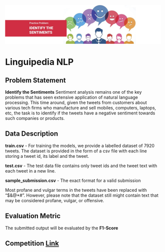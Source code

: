 ![Libguipedia NLP Contest](sentiments_1920x480-thumbnail-1200x1200-90.jpg)

# Linguipedia NLP

## Problem Statement

**Identify the Sentiments**
Sentiment analysis remains one of the key problems that has seen extensive application of natural language processing. This time around, given the tweets from customers about various tech firms who manufacture and sell mobiles, computers, laptops, etc, the task is to identify if the tweets have a negative sentiment towards such companies or products.

## Data Description
**train.csv** - For training the models, we provide a labelled dataset of 7920 tweets. The dataset is provided in the form of a csv file with each line storing a tweet id, its label and the tweet.

**test.csv** - The test data file contains only tweet ids and the tweet text with each tweet in a new line.

**sample_submission.csv** - The exact format for a valid submission

Most profane and vulgar terms in the tweets have been replaced with “$&@*#”. However, please note that the dataset still might contain text that may be considered profane, vulgar, or offensive.

## Evaluation Metric
The submitted output will be evaluated by the **F1-Score**

## Competition [Link](https://datahack.analyticsvidhya.com/contest/linguipedia-codefest-natural-language-processing-1/)
